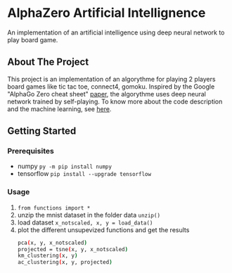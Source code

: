 # AlphaZero Artificial Intellignence
An implementation of an artificial intelligence using deep neural network to play board game.

## About The Project
This project is an implementation of an algorythme for playing 2 players board games like tic tac toe, connect4, gomoku. Inspired by the Google "AlphaGo Zero cheat sheet" [paper](https://medium.com/applied-data-science/alphago-zero-explained-in-one-diagram-365f5abf67e0), the algorythme uses deep neural network trained by self-playing. To know more about the code description and the machine learning, see [here](https://github.com/JonathanVengadasalam/AlphaZero-Artificial-Intelligence/blob/master/code_description.md).

## Getting Started
### Prerequisites
* numpy `py -m pip install numpy`
* tensorflow `pip install --upgrade tensorflow`

### Usage
1. `from functions import *`
2. unzip the mnist dataset in the folder data `unzip()`
3. load dataset `x_notscaled, x, y = load_data()`
4. plot the different unsupevized functions and get the results
   ```sh
   pca(x, y, x_notscaled)
   projected = tsne(x, y, x_notscaled)
   km_clustering(x, y)
   ac_clustering(x, y, projected)
   ```
